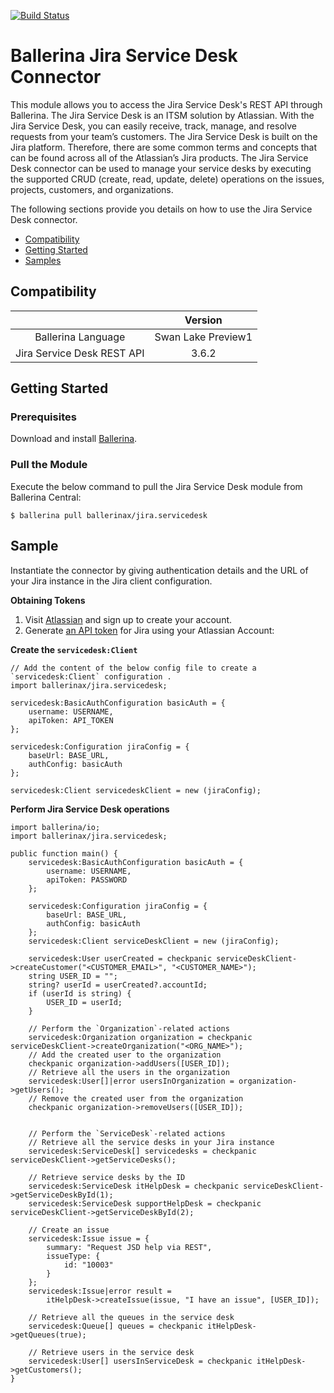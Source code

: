 [![Build Status](https://travis-ci.com/ballerina-platform/module-ballerinax-jira.servicedesk.svg?branch=master)](https://travis-ci.com/ballerina-platform/module-ballerinax-jira.servicedesk)
# Ballerina Jira Service Desk Connector

This module allows you to access the Jira Service Desk's REST API through Ballerina. The Jira Service Desk is an ITSM 
solution by Atlassian. With the Jira Service Desk, you can easily receive, track, manage, and resolve requests from 
your team’s customers. The Jira Service Desk is built on the Jira platform. Therefore, there are some common terms and concepts that 
can be found across all of the Atlassian’s Jira products. The Jira Service Desk connector can be used to manage your service desks
by executing the supported CRUD (create, read, update, delete) operations on the issues, projects, customers, and
 organizations.

The following sections provide you details on how to use the Jira Service Desk connector.

- [Compatibility](#compatibility)
- [Getting Started](#getting-started)
- [Samples](#samples)

## Compatibility

|                                      |           Version           |
|:------------------------------------:|:---------------------------:|
| Ballerina Language                   |     Swan Lake Preview1      |
| Jira Service Desk REST API           |            3.6.2            |

## Getting Started

### Prerequisites
Download and install [Ballerina](https://ballerinalang.org/downloads/).

### Pull the Module
Execute the below command to pull the Jira Service Desk module from Ballerina Central:
```ballerina
$ ballerina pull ballerinax/jira.servicedesk
```
## Sample

Instantiate the connector by giving authentication details and the URL of your Jira instance in the Jira client
 configuration. 

**Obtaining Tokens**

1. Visit [Atlassian](https://www.atlassian.com/) and sign up to create your account.
2. Generate [an API token](https://id.atlassian.com/manage/api-tokens) for Jira using your Atlassian Account: 


**Create the `servicedesk:Client`**

```ballerina
// Add the content of the below config file to create a `servicedesk:Client` configuration .
import ballerinax/jira.servicedesk;

servicedesk:BasicAuthConfiguration basicAuth = {
    username: USERNAME,
    apiToken: API_TOKEN
};

servicedesk:Configuration jiraConfig = {
    baseUrl: BASE_URL,
    authConfig: basicAuth
};

servicedesk:Client servicedeskClient = new (jiraConfig);
```

**Perform Jira Service Desk operations**

```ballerina
import ballerina/io;
import ballerinax/jira.servicedesk;

public function main() {
    servicedesk:BasicAuthConfiguration basicAuth = {
        username: USERNAME,
        apiToken: PASSWORD
    };

    servicedesk:Configuration jiraConfig = {
        baseUrl: BASE_URL,
        authConfig: basicAuth
    };
    servicedesk:Client serviceDeskClient = new (jiraConfig);

    servicedesk:User userCreated = checkpanic serviceDeskClient->createCustomer("<CUSTOMER_EMAIL>", "<CUSTOMER_NAME>");
    string USER_ID = "";
    string? userId = userCreated?.accountId;
    if (userId is string) {
        USER_ID = userId;
    }

    // Perform the `Organization`-related actions
    servicedesk:Organization organization = checkpanic serviceDeskClient->createOrganization("<ORG_NAME>");
    // Add the created user to the organization
    checkpanic organization->addUsers([USER_ID]);
    // Retrieve all the users in the organization
    servicedesk:User[]|error usersInOrganization = organization->getUsers();
    // Remove the created user from the organization
    checkpanic organization->removeUsers([USER_ID]);


    // Perform the `ServiceDesk`-related actions
    // Retrieve all the service desks in your Jira instance
    servicedesk:ServiceDesk[] servicedesks = checkpanic serviceDeskClient->getServiceDesks();

    // Retrieve service desks by the ID
    servicedesk:ServiceDesk itHelpDesk = checkpanic serviceDeskClient->getServiceDeskById(1);
    servicedesk:ServiceDesk supportHelpDesk = checkpanic serviceDeskClient->getServiceDeskById(2);

    // Create an issue 
    servicedesk:Issue issue = {
        summary: "Request JSD help via REST",
        issueType: {
            id: "10003"
        }
    };
    servicedesk:Issue|error result =
        itHelpDesk->createIssue(issue, "I have an issue", [USER_ID]);

    // Retrieve all the queues in the service desk
    servicedesk:Queue[] queues = checkpanic itHelpDesk->getQueues(true);
    
    // Retrieve users in the service desk
    servicedesk:User[] usersInServiceDesk = checkpanic itHelpDesk->getCustomers();
}
```
